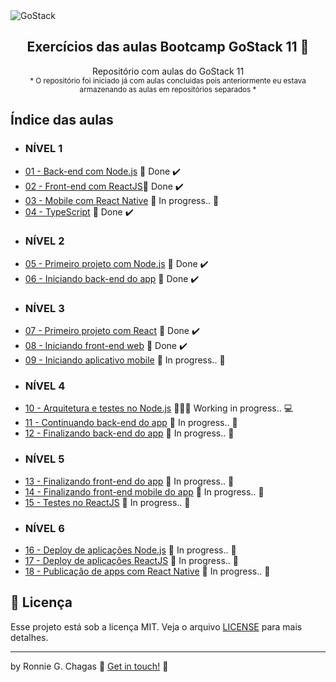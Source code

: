 <img alt="GoStack" src="https://storage.googleapis.com/golden-wind/bootcamp-gostack/header-desafios.png" />

<h2 align="center">
  Exercícios das aulas Bootcamp GoStack 11 🚀
</h2>

<p align="center">
  Repositório com aulas do GoStack 11<br/>
  <sub>* O repositório foi iniciado já com aulas concluidas pois anteriormente eu estava armazenando as aulas em repositórios separados *</sub>
</p>

## Índice das aulas

- ### NÍVEL 1
- [01 - Back-end com Node.js](https://github.com/ronniegchagas/gostack11-rocketseat/tree/main/N%C3%ADvel-1/01-backrocketseat) 🚀 Done :heavy_check_mark:
- [02 - Front-end com ReactJS](https://github.com/ronniegchagas/gostack11-rocketseat/tree/main/N%C3%ADvel-1/02-frontrocketseat)🚀 Done :heavy_check_mark:
- [03 - Mobile com React Native]() :construction: In progress.. :construction:
- [04 - TypeScript](https://github.com/ronniegchagas/gostack11-rocketseat/tree/main/N%C3%ADvel-1/04-typescriptrocketseat) 🚀 Done :heavy_check_mark:
- ### NÍVEL 2
- [05 - Primeiro projeto com Node.js](https://github.com/ronniegchagas/gostack11-rocketseat/tree/main/N%C3%ADvel-2/05-iniciando-backend) 🚀 Done :heavy_check_mark:
- [06 - Iniciando back-end do app](https://github.com/ronniegchagas/gostack11-rocketseat/tree/main/N%C3%ADvel-2/06-projeto-node) 🚀 Done :heavy_check_mark:
- ### NÍVEL 3
- [07 - Primeiro projeto com React](https://github.com/ronniegchagas/gostack11-rocketseat/tree/main/N%C3%ADvel-3/07-primeiro-projeto-react) 🚀 Done :heavy_check_mark:
- [08 - Iniciando front-end web](https://github.com/ronniegchagas/gostack11-rocketseat/tree/main/N%C3%ADvel-3/08-iniciando-front-end-web) 🚀 Done :heavy_check_mark:
- [09 - Iniciando aplicativo mobile]() :construction: In progress.. :construction:
- ### NÍVEL 4
- [10 - Arquitetura e testes no Node.js](https://github.com/ronniegchagas/gostack11-rocketseat/tree/main/N%C3%ADvel-4/10-projeto-node) 🏃‍♂️💨 Working in progress.. 💻
- [11 - Continuando back-end do app]() :construction: In progress.. :construction:
- [12 - Finalizando back-end do app]() :construction: In progress.. :construction:
- ### NÍVEL 5
- [13 - Finalizando front-end do app]() :construction: In progress.. :construction:
- [14 - Finalizando front-end mobile do app]() :construction: In progress.. :construction:
- [15 - Testes no ReactJS]() :construction: In progress.. :construction:
- ### NÍVEL 6
- [16 - Deploy de aplicações Node.js]() :construction: In progress.. :construction:
- [17 - Deploy de aplicações ReactJS]() :construction: In progress.. :construction:
- [18 - Publicação de apps com React Native]() :construction: In progress.. :construction:


## :memo: Licença

Esse projeto está sob a licença MIT. Veja o arquivo [LICENSE](LICENSE) para mais detalhes.

---

by Ronnie G. Chagas :wave: [Get in touch!](https://www.linkedin.com/in/ronniegchagas) 💚